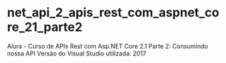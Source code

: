 # net_api_2_apis_rest_com_aspnet_core_21_parte2
Alura - Curso de APIs Rest com Asp.NET Core 2.1 Parte 2: Consumindo nossa API
Versão do Visual Studio utilizada: 2017
